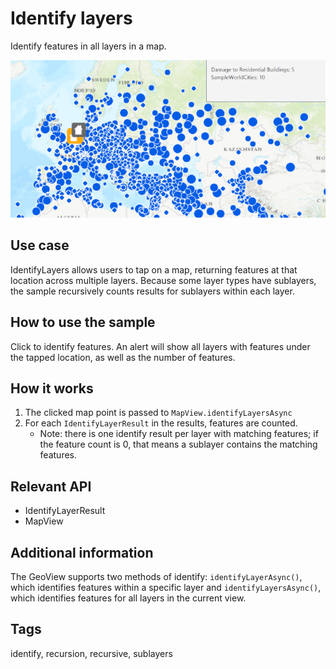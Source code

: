 # Identify layers

Identify features in all layers in a map.

![Image of identify layers](IdentifyLayers.png)

## Use case

IdentifyLayers allows users to tap on a map, returning features at that location across multiple layers. Because some layer types have sublayers, the sample recursively counts results for sublayers within each layer.

## How to use the sample

Click to identify features. An alert will show all layers with features under the tapped location, as well as the number of features.

## How it works

1. The clicked map point is passed to `MapView.identifyLayersAsync`
2. For each `IdentifyLayerResult` in the results, features are counted. 
    * Note: there is one identify result per layer with matching features; if the feature count is 0, that means a sublayer contains the matching features.

## Relevant API

* IdentifyLayerResult
* MapView

## Additional information

The GeoView supports two methods of identify: `identifyLayerAsync()`, which identifies features within a specific layer and `identifyLayersAsync()`, which identifies features for all layers in the current view.

## Tags

identify, recursion, recursive, sublayers
